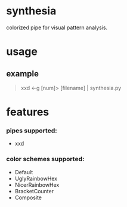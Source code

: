 synthesia
=========

colorized pipe for visual pattern analysis.

# usage 

## example 

> xxd <-g [num]> [filename] | synthesia.py

# features 
### pipes supported:
* xxd
  
### color schemes supported:
* Default
* UglyRainbowHex
* NicerRainbowHex
* BracketCounter
* Composite
